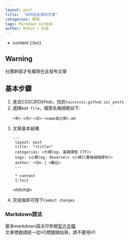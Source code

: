 ```yaml
---
layout: post
title:  "如何在此發布文章"
categories: 教學
tags: Markdown GitHub
author: Robin | 社長
---
```


* content
{:toc}

## Warning
社團幹部才有權限在此發布文章

## 基本步驟
1. 進去CSSC的GitHub，找到`taivscssc.github.io/_posts`
2. 選擇`Add file`，檔案名稱規範如下:
   ```
   <年>-<月>-<日>-<name自己想>.md
   ```
3. 文章基本結構
   ```
   ---
    layout: post
    title:  "<title>"
    categories: <大標(eg. 基礎課程 CTF)>
    tags: <小標(eg. Reverse)> <小標2(要幾個隨便你)>
    author: <ID> | <職位>
    ---
   
    * content
    {:toc}

   <你的內容>
   ```
4. 完成後即可按下`Commit changes`
### Markdown語法
基本markdown語法可參閱[官方文檔](https://markdown.tw/)<br>
文章標題請統一從H2標題開始用，請不要用H1
